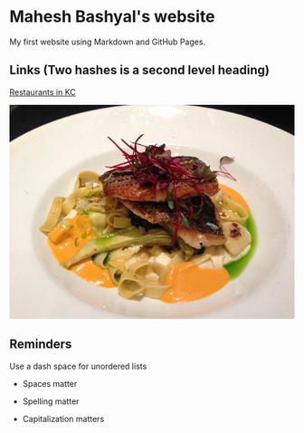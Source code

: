 # Mahesh Bashyal's website 

My first website using Markdown and GitHub Pages.

## Links (Two hashes is a second level heading)

[Restaurants in KC](https://www.eater.com/maps/best-restaurants-kansas-city)

![Food menu](cafe-trio.png)


## Reminders

Use a dash space for unordered lists

- Spaces matter

- Spelling matter

- Capitalization matters
